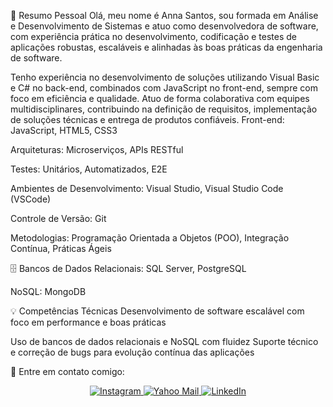 🌟 Resumo Pessoal
Olá, meu nome é Anna Santos, sou formada em Análise e Desenvolvimento de Sistemas e atuo como desenvolvedora de software, com experiência prática no desenvolvimento, codificação e testes de aplicações robustas, escaláveis e alinhadas às boas práticas da engenharia de software.

Tenho experiência no desenvolvimento de soluções utilizando Visual Basic e C# no back-end, combinados com JavaScript no front-end, sempre com foco em eficiência e qualidade. Atuo de forma colaborativa com equipes multidisciplinares, contribuindo na definição de requisitos, implementação de soluções técnicas e entrega de produtos confiáveis.
Front-end: JavaScript, HTML5, CSS3

Arquiteturas: Microserviços, APIs RESTful

Testes: Unitários, Automatizados, E2E

Ambientes de Desenvolvimento: Visual Studio, Visual Studio Code (VSCode)

Controle de Versão: Git

Metodologias: Programação Orientada a Objetos (POO), Integração Contínua, Práticas Ágeis

🗄️ Bancos de Dados
Relacionais: SQL Server, PostgreSQL

NoSQL: MongoDB

💡 Competências Técnicas
Desenvolvimento de software escalável com foco em performance e boas práticas

Uso de bancos de dados relacionais e NoSQL com fluidez
Suporte técnico e correção de bugs para evolução contínua das aplicações

💼 Entre em contato comigo:
<div align="center">

  <a href="https://www.instagram.com/kxmvkbk" target="_blank">
    <img src="https://img.shields.io/badge/Instagram-%23E4405F?style=for-the-badge&logo=instagram&logoColor=white" alt="Instagram">
  </a>

  <a href="mailto:anna.clara16f@yahoo.com.br" target="_blank">
    <img src="https://img.shields.io/badge/Yahoo-%2300acee?style=for-the-badge&logo=yahoo&logoColor=white" alt="Yahoo Mail">
  </a>

  <a href="https://www.linkedin.com/in/annacosantos/" target="_blank">
    <img src="https://img.shields.io/badge/LinkedIn-%230077B5?style=for-the-badge&logo=linkedin&logoColor=white" alt="LinkedIn">
  </a>

</div>



